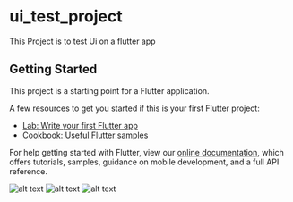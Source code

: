  # ui_test_project

This Project is to test Ui on a flutter app

## Getting Started

This project is a starting point for a Flutter application.

A few resources to get you started if this is your first Flutter project:

- [Lab: Write your first Flutter app](https://flutter.dev/docs/get-started/codelab)
- [Cookbook: Useful Flutter samples](https://flutter.dev/docs/cookbook)

For help getting started with Flutter, view our
[online documentation](https://flutter.dev/docs), which offers tutorials,
samples, guidance on mobile development, and a full API reference.

![alt text](https://github.com/dannybini/Daily-happines-UI/lib/Screenshots/photo_2022-05-10_09-01-30.jpg?raw=true)
![alt text](https://github.com/dannybini/Daily-happines-UI/lib/Screenshots/photo_2022-05-10_09-02-33.jpg?raw=true)
![alt text](https://github.com/dannybini/Daily-happines-UI/lib/Screenshots/photo_2022-05-10_09-02-33.jpg?raw=true)
